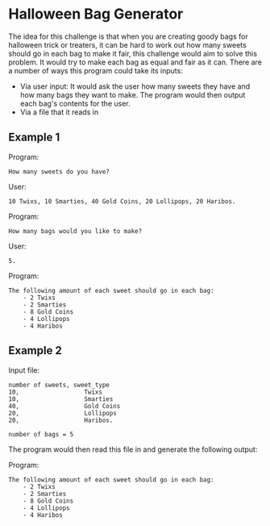 # Halloween Bag Generator

The idea for this challenge is that when you are creating goody bags for halloween trick or treaters, it can be hard to work out how many sweets should go in each bag to make it fair, this challenge would aim to solve this problem. It would try to make each bag as equal and fair as it can. There are a number of ways this program could take its inputs:
- Via user input: It would ask the user how many sweets they have and how many bags they want to make. The program would then output each bag's contents for the user.
- Via a file that it reads in
## Example 1

Program: 
```
How many sweets do you have?
```
User: 
```
10 Twixs, 10 Smarties, 40 Gold Coins, 20 Lollipops, 20 Haribos.
```

Program: 
```
How many bags would you like to make?
```
User:
``` 
5.
```

Program: 
```
The following amount of each sweet should go in each bag:
    - 2 Twixs 
    - 2 Smarties 
    - 8 Gold Coins
    - 4 Lollipops
    - 4 Haribos
```

## Example 2

Input file:
```
number of sweets, sweet_type
10,                  Twixs
10,                  Smarties
40,                  Gold Coins
20,                  Lollipops
20,                  Haribos.

number of bags = 5
```

The program would then read this file in and generate the following output:

Program: 
```
The following amount of each sweet should go in each bag:
    - 2 Twixs 
    - 2 Smarties 
    - 8 Gold Coins
    - 4 Lollipops
    - 4 Haribos
```